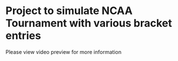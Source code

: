 # Project to simulate NCAA Tournament with various bracket entries
Please view video preview for more information
